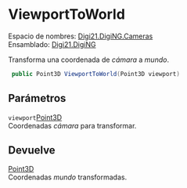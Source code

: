 # ViewportToWorld

Espacio de nombres: [Digi21.DigiNG.Cameras](../../../)\
Ensamblado: [Digi21.DigiNG](../../../../)

Transforma una coordenada de _cámara_ a _mundo_.

```csharp
 public Point3D ViewportToWorld(Point3D viewport)
```

## Parámetros

`viewport`[Point3D](../../../../digi21.math/clases/point3d.md)\
Coordenadas _cámara_ para transformar.

## Devuelve

[Point3D](../../../../digi21.math/clases/point3d.md)\
Coordenadas _mundo_ transformadas.

